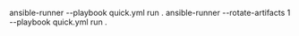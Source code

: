 ansible-runner --playbook quick.yml run .
ansible-runner --rotate-artifacts 1 --playbook quick.yml run .

